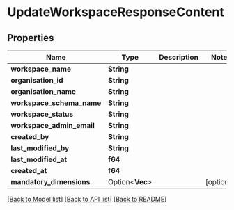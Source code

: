 # UpdateWorkspaceResponseContent

## Properties

Name | Type | Description | Notes
------------ | ------------- | ------------- | -------------
**workspace_name** | **String** |  | 
**organisation_id** | **String** |  | 
**organisation_name** | **String** |  | 
**workspace_schema_name** | **String** |  | 
**workspace_status** | **String** |  | 
**workspace_admin_email** | **String** |  | 
**created_by** | **String** |  | 
**last_modified_by** | **String** |  | 
**last_modified_at** | **f64** |  | 
**created_at** | **f64** |  | 
**mandatory_dimensions** | Option<**Vec<String>**> |  | [optional]

[[Back to Model list]](../README.md#documentation-for-models) [[Back to API list]](../README.md#documentation-for-api-endpoints) [[Back to README]](../README.md)


